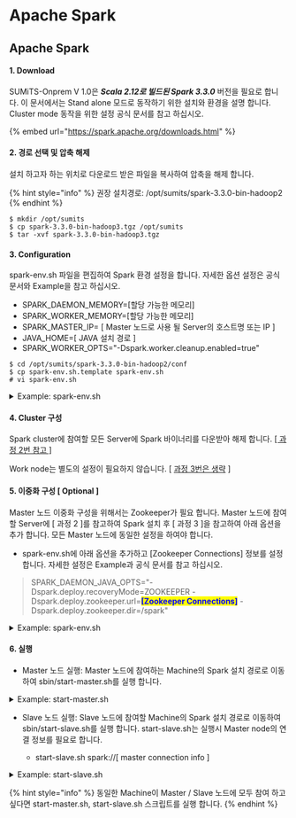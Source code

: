 # Apache Spark

## Apache Spark

#### 1. Download

SUMiTS-Onprem V 1.0은 _**Scala 2.12로 빌드된 Spark 3.3.0**_ 버전을 필요로 합니다. 이 문서에서는 Stand alone 모드로 동작하기 위한 설치와 환경을 설명 합니다. Cluster mode 동작을 위한 설정 공식 문서를 참고 하십시오.

{% embed url="https://spark.apache.org/downloads.html" %}

#### 2. 경로 선택 및 압축 해제

설치 하고자 하는 위치로 다운로드 받은 파일을 복사하여 압축을 해제 합니다.

{% hint style="info" %}
권장 설치경로: /opt/sumits/spark-3.3.0-bin-hadoop2
{% endhint %}

```
$ mkdir /opt/sumits
$ cp spark-3.3.0-bin-hadoop3.tgz /opt/sumits
$ tar -xvf spark-3.3.0-bin-hadoop3.tgz
```

#### 3. Configuration

spark-env.sh 파일을 편집하여 Spark 환경 설정을 합니다. 자세한 옵션 설정은 공식 문서와 Example을 참고 하십시오.

* SPARK\_DAEMON\_MEMORY=\[할당 가능한 메모리]
* SPARK\_WORKER\_MEMORY=\[할당 가능한 메모리]
* SPARK\_MASTER\_IP= \[ Master 노드로 사용 될 Server의 호스트명 또는 IP ]
* JAVA\_HOME=\[ JAVA 설치 경로 ]
* SPARK\_WORKER\_OPTS="-Dspark.worker.cleanup.enabled=true"

```
$ cd /opt/sumits/spark-3.3.0-bin-hadoop2/conf
$ cp spark-env.sh.template spark-env.sh
# vi spark-env.sh
```

<details>

<summary>Example: spark-env.sh </summary>

```
export SPARK_DAEMON_MEMORY=1g
export SPARK_WORKER_MEMORY=8g
export SPARK_MASTER_IP=localhost
export JAVA_HOME=/usr/lib/jvm/jdk-11.0.3

SPARK_WORKER_OPTS="-Dspark.worker.cleanup.enabled=true"
```

</details>

#### 4. Cluster 구성

Spark cluster에 참여할 모든 Server에 Spark 바이너리를 다운받아 해제 합니다. [\[ 과정 2번 참고 \]](apache-spark.md#2.)&#x20;

Work node는 별도의 설정이 필요하지 않습니다. \[ [과정 3번은 생략](apache-spark.md#3.-configuration) ]&#x20;

#### 5. 이중화 구성 \[ Optional ]

Master 노드 이중화 구성을 위해서는 Zookeeper가 필요 합니다. Master 노드에 참여할 Server에 \[ 과정 2 ]를 참고하여 Spark 설치 후 \[ 과정 3 ]을 참고하여 아래 옵션을 추가 합니다. 모든 Master 노드에 동일한 설정을 하여야 합니다.

* spark-env.sh에 아래 옵션을 추가하고 \[Zookeeper Connections] 정보를 설정 합니다. 자세한 설정은 Example과 공식 문서를 참고 하십시오.

> SPARK\_DAEMON\_JAVA\_OPTS="-Dspark.deploy.recoveryMode=ZOOKEEPER -Dspark.deploy.zookeeper.url=<mark style="color:blue;">**\[Zookeeper Connections]**</mark> -Dspark.deploy.zookeeper.dir=/spark"

<details>

<summary>Example: spark-env.sh </summary>

```
export SPARK_DAEMON_MEMORY=1g
export SPARK_WORKER_MEMORY=8g
export SPARK_MASTER_IP=localhost
export JAVA_HOME=/usr/lib/jvm/jdk-11.0.3

SPARK_WORKER_OPTS="-Dspark.worker.cleanup.enabled=true"
SPARK_DAEMON_JAVA_OPTS="-Dspark.deploy.recoveryMode=ZOOKEEPER -Dspark.deploy.zookeeper.url=server1:2181,server2:2181,server3:2181 -Dspark.deploy.zookeeper.dir=/spark"
```

</details>

#### 6. 실행

* Master 노드 실행: Master 노드에 참여하는 Machine의 Spark 설치 경로로 이동하여 sbin/start-master.sh를 실행 합니다.

<details>

<summary>Example: start-master.sh</summary>

```
$ /opt/sumits/spark-3.3.0-bin-hadoop2/sbin/start-master.sh
```

</details>

*   Slave 노드 실행: Slave 노드에 참여할 Machine의 Spark 설치 경로로 이동하여 sbin/start-slave.sh를 실행 합니다. start-slave.sh는 실행시 Master node의 연결 정보를 필요로 합니다.



    * start-slave.sh spark://\[ master connection info ]

<details>

<summary>Example: start-slave.sh</summary>

```
// spark://[ master node의 host_name:port OR Ip:port ]
$ /opt/sumits/spark-3.3.0-bin-hadoop2/sbin/start-slave.sh spark://MyServer:7077
```

</details>

{% hint style="info" %}
동일한 Machine이 Master / Slave 노드에 모두 참여 하고 싶다면 start-master.sh, start-slave.sh 스크립트를 실행 합니다.
{% endhint %}
